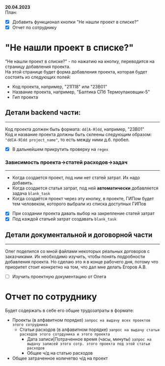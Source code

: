 **20.04.2023**  
План:  
- [x] Добавить функционал кнопки "Не нашли проект в списке?"   
- [x] Отчет по сотруднику

# "Не нашли проект в списке?"   
  "Не нашли проект в списке?" - по нажатию на кнопку, переводится на страницу добавления проекта.  
  На этой странице будет форма добавления проекта, которая будет состоять из следующих полей:  
- Код проекта, например, "21П18" или "23В01"  
- Название проекта, например, "Балтика СПб Термоупаковщик-5"
- Гип проекта
## Детали backend части:
--- 
Код проекта должен быть формата: `dd[А-Я]dd`, например, "23В01"  
Код и название проекта должны быть склеены следующим образом:  
`"dd[А-Я]dd project_name"`, то есть между ними д.б. пробел.  
- [x] В дальнейшем прикрутить проверку на `regex`
### Зависимость проекта->статей расходов->задач
---
- Когда создается проект, под ним нет статей затрат. Их надо добавить. 
- Когда создается статья затрат, под ней **автоматически** добавляется задача `blank_task`  
- Когда создаётся проект через эту кнопку, в проекте, ГИПом будет тем человеком, которого выбрали из списка доступных ГИПов
- [x] При создании проекта давать выбор на закрепление статей затрат
- [x] Под каждой статьей затрат создавать `blank_task`

## Детали документальной и договорной части
---
Олег поделился со мной файлами некоторых реальных договоров с заказчиками. Их необходимо изучить, чтобы понять подробности добавления проекта. Но сделаю это я в конце рабочего дня, потому что приоритет стоит конкретно на том, что дал мне делать Егоров А.В.
- [ ] Изучить проектную документацию от Олега

# Отчет по сотруднику
Будет содержать в себе его общие трудозатраты в формате:
- Проекты (в алфавитном порядке) `запрос на выдачу всех проектов этого сотрудника `
  - Статьи расходов (в алфавитном порядке) `запрос на выдачу статьи расходов этого сотрдуника и этого проекта`
    - Дата записи|Потраченное время (часы, минуты) `запрос на выдачу записей этого сотр. этого проекта под этой статьи расходов`
    - Общее ч/д на статью расходов
 - Общее затраченное количетво ч/д на проект